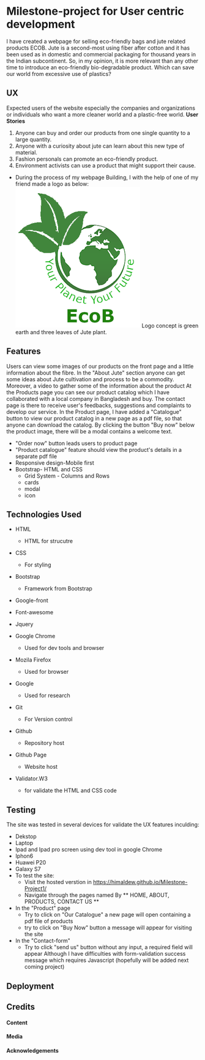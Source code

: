 # Milestone-project for User centric development 
I have created a webpage for selling eco-friendly bags and jute related products ECOB.
Jute is a second-most using fiber after cotton and it has been used as in domestic and commercial packaging for
thousand years in the Indian subcontinent. 
So, in my opinion, it is more relevant than any other time to introduce an eco-friendly bio-degradable product.
Which can save our world from excessive use of plastics?


 ## UX
Expected users of the website especially the companies and organizations or individuals who want a more cleaner 
world and a plastic-free world.
**User Stories**
1. Anyone can buy and order our products from one single quantity to a large quantity.
1. Anyone with a curiosity about jute can learn about this new type of material.
1. Fashion personals can promote an eco-friendly product.
1. Environment activists can use a product that might support their cause.
* During the process of my webpage Building, I with the help of one of my friend made a logo as below:
![GitHub Logo](project/images/logolight.png)
Logo concept is green earth and three leaves of Jute plant.

## Features
Users can view some images of our products on the front page and a little information about the fibre.
 In the "About Jute" section anyone can get some ideas about Jute cultivation and process to be a commodity.
  Moreover, a video to gather some of the information about the product At the Products page you can see our product catalog which 
  I have collaborated with a local company in Bangladesh and buy. The contact page is there to receive user's feedbacks, suggestions and complaints to develop our service. In the Product page, I have added a "Catalogue" button to view our product catalog in a new page as a pdf file, so that anyone can download the catalog. 
By clicking the button "Buy now" below the product image, there will be a modal contains a welcome text.
* "Order now" button leads users to product page 
* "Product catalogue" feature should view the product's details in a separate pdf file
* Responsive design-Mobile first
* Bootstrap- HTML and CSS
    * Grid System - Columns and Rows
    * cards
    * modal
    * icon
## Technologies Used
* HTML
    * HTML for strucutre
* CSS
    * For styling
* Bootstrap
    * Framework from Bootstrap
* Google-front
* Font-awesome 
* Jquery

* Google Chrome
    * Used for dev tools and browser
* Mozila Firefox
    * Used for browser
* Google
    * Used for research 
* Git
    * For Version control
* Github
    * Repository host
* Github Page
    * Website host
* Validator.W3
    * for validate the HTML and CSS code

## Testing
The site was tested in several devices for validate the UX features inculding:
* Dekstop
* Laptop
* Ipad and Ipad pro screen using dev tool in google Chrome
* Iphon6
* Huawei P20
* Galaxy S7
* To test the site:
    * Visit the hosted verstion in  https://himaldew.github.io/Milestone-Project1/
    * Navigate through the pages named By ** HOME, ABOUT, PRODUCTS, CONTACT US **
* In the "Product" page
    * Try to click on "Our Catalogue" a new page will open containing a pdf file of products
    * try to click on "Buy Now" button a message will appear for visiting the site 
* In the "Contact-form"
    *   Try to click "send us" button without any input, a required field will appear 
Although I have difficulties with form-validation success message which requires Javascript (hopefully will be added next coming project)
## Deployment

## Credits
#### Content
#### Media
#### Acknowledgements

